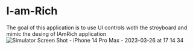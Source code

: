 # I-am-Rich
The goal of this application is to use UI controls woth the stroyboard and mimic the desing of IAmRich application![Simulator Screen Shot - iPhone 14 Pro Max - 2023-03-26 at 17 14 34](https://user-images.githubusercontent.com/88939788/227773413-eff9f389-1dd7-448a-a2f1-0ac5764320fe.png)
